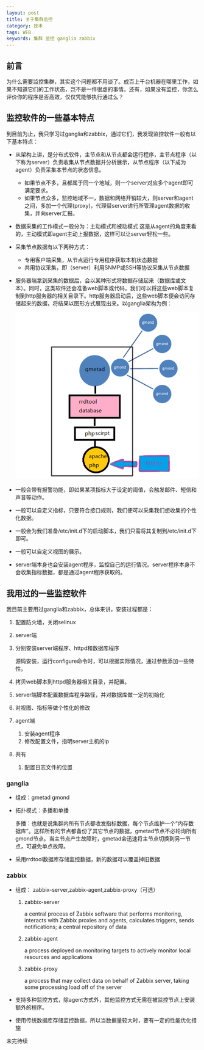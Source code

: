 ```yaml
---
layout: post
title: 关于集群监控
category: 技术
tags: WEB
keywords: 集群 监控 ganglia zabbix
---
```


## 前言 ##

为什么需要监控集群，其实这个问题都不用谈了。成百上千台机器在哪里工作，如果不知道它们的工作状态，岂不是一件很虚的事情。还有，如果没有监控，你怎么评价你的程序是否高效，仅仅凭能够执行通过么？

## 监控软件的一些基本特点 ##

到目前为止，我只学习过ganglia和zabbix，通过它们，我发现监控软件一般有以下基本特点：

- 从架构上讲，是分布式软件，主节点和从节点都会运行程序，主节点程序（以下称为server）负责收集从节点数据并分析展示，从节点程序（以下成为agent）负责采集本节点的状态信息。
	- 如果节点不多，且都属于同一个地域，则一个server对应多个agent即可满足要求。
	- 如果节点众多，监控地域不一，数据和网络开销较大，则server和agent之间，多加一个代理(proxy)，代理替server进行所管理agent数据的收集，并向server汇报。

- 数据采集的工作模式一般分为：主动模式和被动模式
	这是从agent的角度来看的，主动模式即agent主动上报数据，这样可以让server轻松一些。

- 采集节点数据有以下两种方式：
	- 专用客户端采集，从节点运行专用程序获取本机状态数据
	- 共用协议采集，即（server）利用SNMP或SSH等协议采集从节点数据

- 服务器端拿到采集的数据后，会以某种形式将数据存储起来（数据库或文本）。同时，这类软件还会准备web脚本或代码，我们可以将这些web脚本复制到http服务器的相关目录下。http服务器启动后，这些web脚本便会访问存储起来的数据，将结果以图形方式展现出来。以ganglia架构为例：

	![Alt text](/public/upload/frame_of_ganglia.png)

- 一般会带有报警功能，即如果某项指标大于设定的阈值，会触发邮件、短信和声音等动作。

- 一般可以自定义指标，只要符合接口规则，我们便可以采集我们想收集的个性化数据。

- 一般会为我们准备/etc/init.d下的启动脚本，我们只需将其复制到/etc/init.d下即可。

- 一般可以自定义视图的展示。

- server端本身也会安装agent程序，监控自己的运行情况。server程序本身不会收集指标数据，都是通过agent程序获取的。

## 我用过的一些监控软件 ##

我目前主要用过ganglia和zabbix，总体来讲，安装过程都是：

1. 配置防火墙，关闭selinux

2. server端

  1. 分别安装server端程序、httpd和数据库程序

     源码安装，运行configure命令时，可以根据实际情况，通过参数添加一些特性。
  2. 拷贝web脚本到httpd服务器相关目录，并配置。
  3. server端脚本配置数据库程序路径，并对数据库做一定的初始化
  4. 对视图、指标等做个性化的修改

3. agent端
	1. 安装agent程序
	2. 修改配置文件，指明server主机的ip

4. 共有
	1. 配置日志文件的位置 


### ganglia ###

- 组成：gmetad gmond

- 拓扑模式：多播和单播
	
	多播：也就是说集群内所有节点都收发指标数据，每个节点维护一个“内存数据库”。这样所有的节点都备份了其它节点的数据，gmetad节点不必轮询所有gmond节点。当主节点产生故障时，gmetad会迅速将主节点切换到另一节点，可避免单点故障。
- 采用rrdtool数据库存储监控数据，新的数据可以覆盖掉旧数据 

### zabbix ###

- 组成： zabbix-server,zabbix-agent,zabbix-proxy（可选）
	
	1. zabbix-server
		
		 a central process of Zabbix software that performs monitoring, interacts with Zabbix proxies and agents, calculates triggers, sends notifications; a central repository of data
	2. zabbix-agent

		a process deployed on monitoring targets to actively monitor local resources and applications
	3. zabbix-proxy

		a process that may collect data on behalf of Zabbix server, taking some processing load off of the server
	
- 支持多种监控方式，除agent方式外，其他监控方式无需在被监控节点上安装额外的程序。
- 使用传统数据库存储监控数据，所以当数据量较大时，要有一定的性能优化措施


未完待续